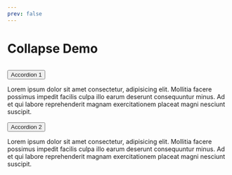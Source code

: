 ```yaml
---
prev: false
---
```


# Collapse Demo

<script setup>
  import './../../packages/core/dist/css/collapse.css'
  import { Collapse } from './../../packages/core'
  import { onMounted } from 'vue'

  onMounted(() => {

    const collapses = document.querySelectorAll('.c-collapse')
    collapses.forEach((el) => {
      const collapse = new Collapse(el)
      collapse.init()
    })
  })
</script>
<style>
  .c-collapse-trigger {
    color: var(--vp-c-brand);
  }
</style>
<div style="margin-top: 2rem;">
  <button class="c-collapse-trigger" aria-controls="accordion-1">
    Accordion 1
  </button>
  <div class="c-collapse c-collapse--show" id="accordion-1" style="transition: height .2s;">
    <p>
      Lorem ipsum dolor sit amet consectetur, adipisicing elit. Mollitia facere possimus impedit facilis culpa illo earum deserunt consequuntur minus. Ad et qui labore reprehenderit magnam exercitationem placeat magni nesciunt suscipit.
    </p>
  </div>
</div>
<div style="margin-top: 1rem;">
  <button class="c-collapse-trigger" aria-controls="accordion-2">
    Accordion 2
  </button>
  <div class="c-collapse" id="accordion-2" style="transition: height .2s;">
    <p>
      Lorem ipsum dolor sit amet consectetur, adipisicing elit. Mollitia facere possimus impedit facilis culpa illo earum deserunt consequuntur minus. Ad et qui labore reprehenderit magnam exercitationem placeat magni nesciunt suscipit.
    </p>
  </div>
</div>
